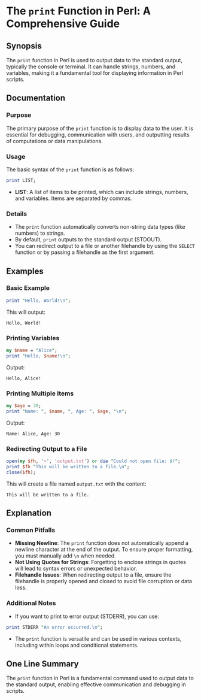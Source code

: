 <!--
Meta Description: # The `print` Function in Perl: A Comprehensive Guide ## Synopsis The `print` function in Perl is used to output data to the standard output, typicall...
Meta Keywords: print, output, perl, function, file
-->

# The `print` Function in Perl: A Comprehensive Guide

## Synopsis
The `print` function in Perl is used to output data to the standard output, typically the console or terminal. It can handle strings, numbers, and variables, making it a fundamental tool for displaying information in Perl scripts.

## Documentation
### Purpose
The primary purpose of the `print` function is to display data to the user. It is essential for debugging, communication with users, and outputting results of computations or data manipulations.

### Usage
The basic syntax of the `print` function is as follows:

```perl
print LIST;
```

- **LIST**: A list of items to be printed, which can include strings, numbers, and variables. Items are separated by commas.

### Details
- The `print` function automatically converts non-string data types (like numbers) to strings.
- By default, `print` outputs to the standard output (STDOUT).
- You can redirect output to a file or another filehandle by using the `SELECT` function or by passing a filehandle as the first argument.

## Examples
### Basic Example
```perl
print "Hello, World!\n";
```
This will output:
```
Hello, World!
```

### Printing Variables
```perl
my $name = "Alice";
print "Hello, $name!\n";
```
Output:
```
Hello, Alice!
```

### Printing Multiple Items
```perl
my $age = 30;
print "Name: ", $name, ", Age: ", $age, "\n";
```
Output:
```
Name: Alice, Age: 30
```

### Redirecting Output to a File
```perl
open(my $fh, '>', 'output.txt') or die "Could not open file: $!";
print $fh "This will be written to a file.\n";
close($fh);
```
This will create a file named `output.txt` with the content:
```
This will be written to a file.
```

## Explanation
### Common Pitfalls
- **Missing Newline**: The `print` function does not automatically append a newline character at the end of the output. To ensure proper formatting, you must manually add `\n` when needed.
- **Not Using Quotes for Strings**: Forgetting to enclose strings in quotes will lead to syntax errors or unexpected behavior.
- **Filehandle Issues**: When redirecting output to a file, ensure the filehandle is properly opened and closed to avoid file corruption or data loss.

### Additional Notes
- If you want to print to error output (STDERR), you can use:
```perl
print STDERR "An error occurred.\n";
```
- The `print` function is versatile and can be used in various contexts, including within loops and conditional statements.

## One Line Summary
The `print` function in Perl is a fundamental command used to output data to the standard output, enabling effective communication and debugging in scripts.